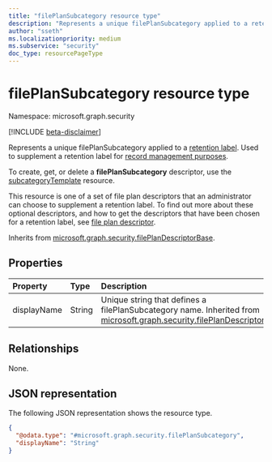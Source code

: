 ```yaml
---
title: "filePlanSubcategory resource type"
description: "Represents a unique filePlanSubcategory applied to a retention label."
author: "sseth"
ms.localizationpriority: medium
ms.subservice: "security"
doc_type: resourcePageType
---
```


# filePlanSubcategory resource type

Namespace: microsoft.graph.security

[!INCLUDE [beta-disclaimer](../../includes/beta-disclaimer.md)]

Represents a unique filePlanSubcategory applied to a [retention label](security-retentionlabel.md). Used to supplement a retention label for [record management purposes](security-recordsmanagement-overview.md).

To create, get, or delete a **filePlanSubcategory** descriptor, use the [subcategoryTemplate](security-subcategorytemplate.md) resource.

This resource is one of a set of file plan descriptors that an administrator can choose to supplement a retention label. To find out more about these optional descriptors, and how to get the descriptors that have been chosen for a retention label, see [file plan descriptor](security-fileplandescriptor.md).

Inherits from [microsoft.graph.security.filePlanDescriptorBase](../resources/security-fileplandescriptorBase.md).

## Properties
|Property|Type|Description|
|:---|:---|:---|
|displayName|String|Unique string that defines a filePlanSubcategory name. Inherited from [microsoft.graph.security.filePlanDescriptor](../resources/security-fileplandescriptor.md).|

## Relationships
None.

## JSON representation
The following JSON representation shows the resource type.
<!-- {
  "blockType": "resource",
  "@odata.type": "microsoft.graph.security.filePlanSubcategory"
}
-->
``` json
{
  "@odata.type": "#microsoft.graph.security.filePlanSubcategory",
  "displayName": "String"
}
```

